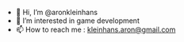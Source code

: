 - 👋 Hi, I’m @aronkleinhans
- 👀 I’m interested in game development
- 📫 How to reach me : kleinhans.aron@gmail.com

<!---
aronkleinhans/aronkleinhans is a ✨ special ✨ repository because its `README.md` (this file) appears on your GitHub profile.
You can click the Preview link to take a look at your changes.
--->
